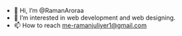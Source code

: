 - 👋 Hi, I’m @RamanAroraa
- 👀 I’m interested in web development and web designing.
- 📫 How to reach me-ramanjuliyer1@gmail.com

<!---
RamanAroraa/RamanAroraa is a ✨ special ✨ repository because its `README.md` (this file) appears on your GitHub profile.
You can click the Preview link to take a look at your changes.
--->
